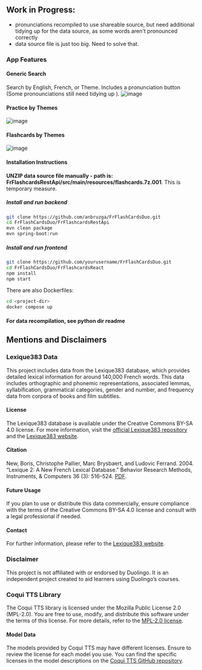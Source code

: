 ## Work in Progress: 
- pronunciations recompiled to use shareable source, but need additional tidying up for the data source, as some words aren't pronounced correctly
- data source file is just too big. Need to solve that.

### App Features

#### Generic Search
Search by English, French, or Theme. Includes a pronunciation button (Some pronounciations still need tidying up ).
![image](https://github.com/anbruzga/FrFlashCardsDuo/assets/60633443/49d213e4-f495-4b13-9700-3e03de72e5a5)


#### Practice by Themes
![image](https://github.com/anbruzga/FrFlashCardsDuo/assets/60633443/98a46251-72c6-4992-b27d-9183035be978)


#### Flashcards by Themes
![image](https://github.com/anbruzga/FrFlashCardsDuo/assets/60633443/ac53dfdc-d18d-4610-9cb9-d45d0e44cc1a)


#### Installation Instructions

**UNZIP data source file manually - path is: FrFlashcardsRestApi/src/main/resources/flashcards.7z.001**. This is temporary measure.


##### Install and run backend
   ```bash
   git clone https://github.com/anbruzga/FrFlashCardsDuo.git
   cd FrFlashCardsDuo/FrFlashcardsRestApi
   mvn clean package
   mvn spring-boot:run
   ```

##### Install and run frontend
   ```bash
   git clone https://github.com/yourusername/FrFlashCardsDuo.git
   cd FrFlashCardsDuo/FrFlashcardsReact
   npm install
   npm start
   ```

There are also Dockerfiles:
   ```bash
   cd <project-dir>
   docker compose up
   ```

#### For data recompilation, see python dir readme


## Mentions and Disclaimers

### Lexique383 Data
This project includes data from the Lexique383 database, which provides detailed lexical information for around 140,000 French words. This data includes orthographic and phonemic representations, associated lemmas, syllabification, grammatical categories, gender and number, and frequency data from corpora of books and film subtitles.
#### License
The Lexique383 database is available under the Creative Commons BY-SA 4.0 license. For more information, visit the [official Lexique383 repository](https://github.com/chrplr/openlexicon/blob/master/datasets-info/Lexique383/README-Lexique.md) and the [Lexique383 website](http://www.lexique.org).
#### Citation
New, Boris, Christophe Pallier, Marc Brysbaert, and Ludovic Ferrand. 2004. “Lexique 2: A New French Lexical Database.” Behavior Research Methods, Instruments, & Computers 36 (3): 516–524. [PDF](http://www.lexique.org/?page_id=294).
#### Future Usage
If you plan to use or distribute this data commercially, ensure compliance with the terms of the Creative Commons BY-SA 4.0 license and consult with a legal professional if needed.
#### Contact
For further information, please refer to the [Lexique383 website](http://www.lexique.org).
### Disclaimer
This project is not affiliated with or endorsed by Duolingo. It is an independent project created to aid learners using Duolingo’s courses.


### Coqui TTS Library
The Coqui TTS library is licensed under the Mozilla Public License 2.0 (MPL-2.0). You are free to use, modify, and distribute this software under the terms of this license. For more details, refer to the [MPL-2.0 license](https://github.com/coqui-ai/TTS/blob/dev/LICENSE.txt).
#### Model Data
The models provided by Coqui TTS may have different licenses. Ensure to review the license for each model you use. You can find the specific licenses in the model descriptions on the [Coqui TTS GitHub repository](https://github.com/coqui-ai/TTS).
